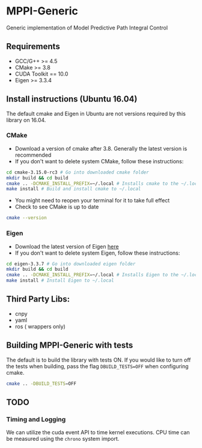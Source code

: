 # MPPI-Generic
Generic implementation of Model Predictive Path Integral Control

## Requirements
* GCC/G++ >= 4.5
* CMake >= 3.8
* CUDA Toolkit == 10.0
* Eigen >= 3.3.4

## Install instructions (Ubuntu 16.04)

The default cmake and Eigen in Ubuntu are not versions required by this library on 16.04.

### CMake
* Download a version of cmake after 3.8. Generally the latest version is recommended
* If you don't want to delete system CMake, follow these instructions:
```bash
cd cmake-3.15.0-rc3 # Go into downloaded cmake folder
mkdir build && cd build
cmake .. -DCMAKE_INSTALL_PREFIX=~/.local # Installs cmake to the ~/.local directory rather than /usr/local/ where CMake is installed by default
make install # Build and install cmake to ~/.local
```
* You might need to reopen your terminal for it to take full effect
* Check to see CMake is up to date
```bash
cmake --version
```

### Eigen
* Download the latest version of Eigen [here](http://eigen.tuxfamily.org/index.php)
* If you don't want to delete system Eigen, follow these instructions:
```bash
cd eigen-3.3.7 # Go into downloaded eigen folder
mkdir build && cd build
cmake .. -DCMAKE_INSTALL_PREFIX=~/.local # Installs Eigen to the ~/.local directory rather than /usr/local/ where Eigen is installed by default
make install # Install Eigen to ~/.local
```
## Third Party Libs:
* cnpy
* yaml
* ros ( wrappers only)

## Building MPPI-Generic with tests

The default is to build the library with tests ON. If you would like to turn off the tests when building, pass the flag `DBUILD_TESTS=OFF` when configuring cmake.

```bash
cmake .. -DBUILD_TESTS=OFF
```

## TODO

### Timing and Logging

We can utilize the cuda event API to time kernel executions. CPU time can be
measured using the ```chrono``` system import.
